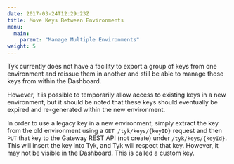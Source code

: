 ```yaml
---
date: 2017-03-24T12:29:23Z
title: Move Keys Between Environments
menu:
  main:
    parent: "Manage Multiple Environments"
weight: 5 
---
```


Tyk currently does not have a facility to export a group of keys from one environment and reissue them in another and still be able to manage those keys from within the Dashboard.

However, it is possible to temporarily allow access to existing keys in a new environment, but it should be noted that these keys should eventually be expired and re-generated within the new environment.

In order to use a legacy key in a new environment, simply extract the key from the old environment using a `GET /tyk/keys/{keyID}` request and then `PUT` that key to the Gateway REST API (not create) under `/tyk/keys/{keyId}`. This will insert the key into Tyk, and Tyk will respect that key. However, it may not be visible in the Dashboard. This is called a custom key.
